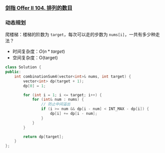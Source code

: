 ### [剑指 Offer II 104. 排列的数目](https://leetcode.cn/problems/D0F0SV/)

### 动态规划

爬楼梯：楼梯的阶数为 `target`，每次可以走的步数为 `nums[i]`，一共有多少种走法？

- 时间复杂度：$O(n*target)$
- 空间复杂度：O(target)

```c++
class Solution {
public:
    int combinationSum4(vector<int>& nums, int target) {
        vector<int> dp(target + 1);
        dp[0] = 1;

        for (int i = 1; i <= target; i++) {
            for (int& num : nums) {
                // 防止中间溢出
                if (i >= num && dp[i - num] < INT_MAX - dp[i]) {
                    dp[i] += dp[i - num];
                }
            }
        }

        return dp[target];
    }
};
```
